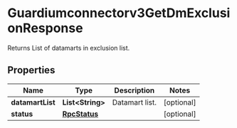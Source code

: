 

# Guardiumconnectorv3GetDmExclusionResponse

Returns List of datamarts in exclusion list.

## Properties

| Name | Type | Description | Notes |
|------------ | ------------- | ------------- | -------------|
|**datamartList** | **List&lt;String&gt;** | Datamart list. |  [optional] |
|**status** | [**RpcStatus**](RpcStatus.md) |  |  [optional] |



